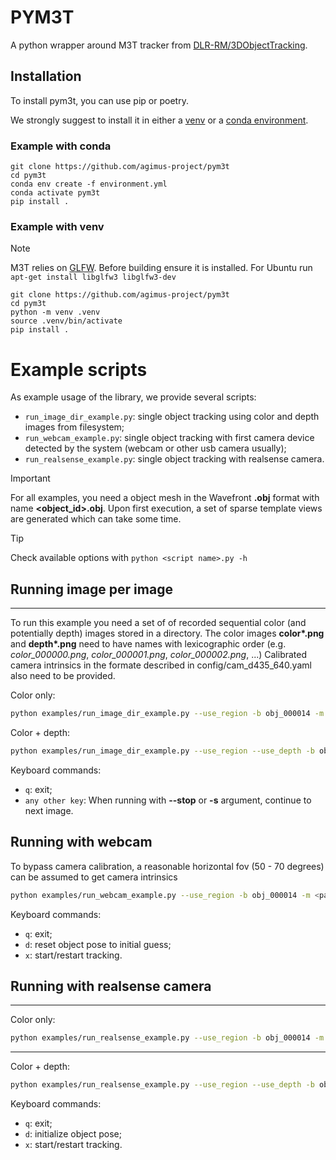 # PYM3T

A python wrapper around M3T tracker from [DLR-RM/3DObjectTracking](https://github.com/DLR-RM/3DObjectTracking/tree/master).

## Installation

To install pym3t, you can use pip or poetry.

We strongly suggest to install it in either a
[venv](https://docs.python.org/fr/3/library/venv.html) or a
[conda environment](https://conda.io/projects/conda/en/latest/user-guide/tasks/manage-environments.html).

### Example with conda

```
git clone https://github.com/agimus-project/pym3t
cd pym3t
conda env create -f environment.yml
conda activate pym3t
pip install .
```

### Example with venv

> [!NOTE]
> M3T relies on [GLFW](https://www.glfw.org/). Before building ensure it is installed.
> For Ubuntu run `apt-get install libglfw3 libglfw3-dev`


```
git clone https://github.com/agimus-project/pym3t
cd pym3t
python -m venv .venv
source .venv/bin/activate
pip install .
```

# Example scripts
As example usage of the library, we provide several scripts: 
* `run_image_dir_example.py`: single object tracking using color and depth images from filesystem;
* `run_webcam_example.py`: single object tracking with first camera device detected by the system (webcam or other usb camera usually);
* `run_realsense_example.py`: single object tracking with realsense camera.

> [!IMPORTANT]
> For all examples, you need a object mesh in the Wavefront **.obj** format with name **<object_id>.obj**. Upon first execution, a set of sparse template views are generated which can take some time.

> [!TIP]
> Check available options with `python <script name>.py -h`

## Running image per image  
----
To run this example you need a set of of recorded sequential color (and potentially depth) images stored in a directory.
The color images **color\*.png** and **depth\*.png** need to have names with lexicographic order (e.g. *color_000000.png*, *color_000001.png*, *color_000002.png*, ...)
Calibrated camera intrinsics in the formate described in config/cam_d435_640.yaml also need to be provided.

Color only:   
``` bash
python examples/run_image_dir_example.py --use_region -b obj_000014 -m <path/to/obj/dir> -i <path/to/image/dir> -c config/cam_d435_640.yaml --stop
```

Color + depth:   
``` bash
python examples/run_image_dir_example.py --use_region --use_depth -b obj_000014 -m <path/to/obj/dir> -i <path/to/image/dir> -c config/cam_d435_640.yaml --stop
```

Keyboard commands:
- `q`: exit;
- `any other key`: When running with **--stop** or **-s** argument, continue to next image.

## Running with webcam
To bypass camera calibration, a reasonable horizontal fov (50 - 70 degrees) can be assumed to get camera intrinsics
``` bash
python examples/run_webcam_example.py --use_region -b obj_000014 -m <path/to/obj/dir>
```

Keyboard commands:
- `q`: exit;
- `d`: reset object pose to initial guess;
- `x`: start/restart tracking.

## Running with realsense camera
----
Color only:   
```bash
python examples/run_realsense_example.py --use_region -b obj_000014 -m <path/to/obj/dir>
```

----

Color + depth:   
```bash
python examples/run_realsense_example.py --use_region --use_depth -b obj_000014 -m <path/to/obj/dir>
```

Keyboard commands:
- `q`: exit;
- `d`: initialize object pose;
- `x`: start/restart tracking.